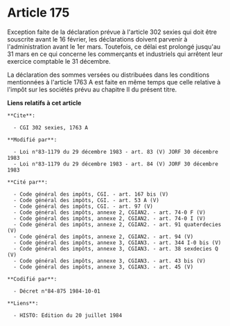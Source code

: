 # Article 175

Exception faite de la déclaration prévue à l'article 302 sexies qui doit être souscrite avant le 16 février, les déclarations
doivent parvenir à l'administration avant le 1er mars. Toutefois, ce délai est prolongé jusqu'au 31 mars en ce qui concerne
les commerçants et industriels qui arrêtent leur exercice comptable le 31 décembre.

La déclaration des sommes versées ou distribuées dans les conditions mentionnées à l'article 1763 A est faite en même temps
que celle relative à l'impôt sur les sociétés prévu au chapitre II du présent titre.

**Liens relatifs à cet article**

	**Cite**:

	  - CGI 302 sexies, 1763 A

	**Modifié par**:

	  - Loi n°83-1179 du 29 décembre 1983 - art. 83 (V) JORF 30 décembre 1983
	  - Loi n°83-1179 du 29 décembre 1983 - art. 84 (V) JORF 30 décembre 1983

	**Cité par**:

	  - Code général des impôts, CGI. - art. 167 bis (V)
	  - Code général des impôts, CGI. - art. 53 A (V)
	  - Code général des impôts, CGI. - art. 97 (V)
	  - Code général des impôts, annexe 2, CGIAN2. - art. 74-0 F (V)
	  - Code général des impôts, annexe 2, CGIAN2. - art. 74-0 I (V)
	  - Code général des impôts, annexe 2, CGIAN2. - art. 91 quaterdecies (V)
	  - Code général des impôts, annexe 2, CGIAN2. - art. 94 (V)
	  - Code général des impôts, annexe 3, CGIAN3. - art. 344 I-0 bis (V)
	  - Code général des impôts, annexe 3, CGIAN3. - art. 38 sexdecies Q (V)
	  - Code général des impôts, annexe 3, CGIAN3. - art. 43 bis (V)
	  - Code général des impôts, annexe 3, CGIAN3. - art. 45 (V)

	**Codifié par**:

	  - Décret n°84-875 1984-10-01

	**Liens**:

	  - HISTO: Edition du 20 juillet 1984
